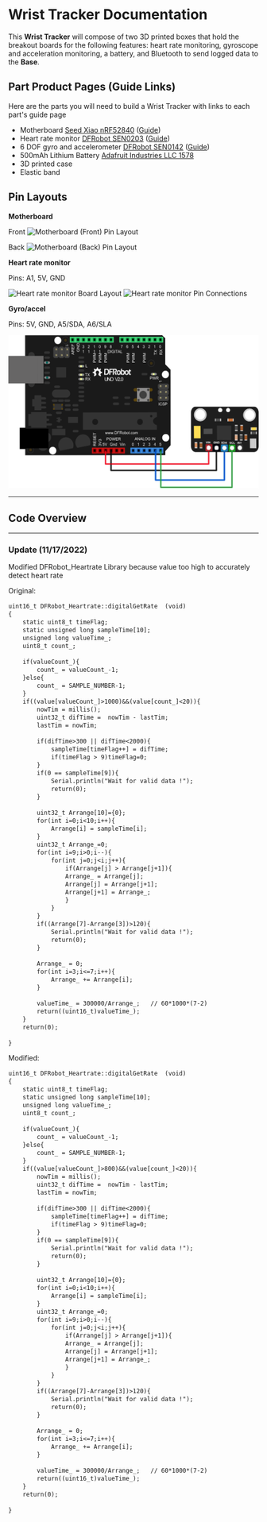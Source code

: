 # Wrist Tracker Documentation

This **Wrist Tracker** will compose of two 3D printed boxes that hold the breakout boards for the following features: heart rate monitoring, gyroscope and acceleration monitoring, a battery, and Bluetooth to send logged data to the **Base**.


## **Part Product Pages (Guide Links)**

Here are the parts you will need to build a Wrist Tracker with links to each part's guide page

- Motherboard [Seed Xiao nRF52840](https://www.seeedstudio.com/Seeed-XIAO-BLE-nRF52840-p-5201.html) ([Guide](https://wiki.seeedstudio.com/XIAO_BLE/))
- Heart rate monitor [DFRobot SEN0203](https://www.dfrobot.com/product-1540.html) ([Guide](https://wiki.dfrobot.com/Heart_Rate_Sensor_SKU__SEN0203))
- 6 DOF gyro and accelerometer [DFRobot SEN0142](https://www.dfrobot.com/product-880.html) ([Guide](https://wiki.dfrobot.com/6_DOF_Sensor-MPU6050__SKU_SEN0142_))
- 500mAh Lithium Battery [Adafruit Industries LLC 1578](https://www.adafruit.com/product/1578)
- 3D printed case
- Elastic band


## **Pin Layouts**

**Motherboard**

Front
![Motherboard (Front) Pin Layout](https://files.seeedstudio.com/wiki/XIAO-BLE/pinout2.png)  

Back
![Motherboard (Back) Pin Layout](https://files.seeedstudio.com/wiki/XIAO-BLE/pinout3.png)  

**Heart rate monitor**

Pins: A1, 5V, GND

![Heart rate monitor Board Layout](https://dfimg.dfrobot.com/nobody/wiki/c6c4b8f7f56160050ea5e8fda9c3094e.png)
![Heart rate monitor Pin Connections](https://dfimg.dfrobot.com/nobody/wiki/7345658ef6ade7d2efb3a19d1eb4fd87.png)  

**Gyro/accel**

Pins: 5V, GND, A5/SDA, A6/SLA

![Gyro/accel Pin Connections](https://raw.githubusercontent.com/DFRobot/DFRobotMediaWikiImage/master/Image/6_dof_mpu6050.png)  

---

## Code Overview

---

### Update (11/17/2022)
Modified DFRobot_Heartrate Library because value too high to accurately detect heart rate

Original:

    uint16_t DFRobot_Heartrate::digitalGetRate  (void)
    {
        static uint8_t timeFlag;
        static unsigned long sampleTime[10];
        unsigned long valueTime_;
        uint8_t count_;
        
        if(valueCount_){
            count_ = valueCount_-1;
        }else{
            count_ = SAMPLE_NUMBER-1;
        }
        if((value[valueCount_]>1000)&&(value[count_]<20)){
            nowTim = millis();
            uint32_t difTime =  nowTim - lastTim;
            lastTim = nowTim;
            
            if(difTime>300 || difTime<2000){
                sampleTime[timeFlag++] = difTime;
                if(timeFlag > 9)timeFlag=0;
            }       
            if(0 == sampleTime[9]){
                Serial.println("Wait for valid data !");
                return(0);
            }

            uint32_t Arrange[10]={0};
            for(int i=0;i<10;i++){
                Arrange[i] = sampleTime[i];
            }
            uint32_t Arrange_=0;
            for(int i=9;i>0;i--){
                for(int j=0;j<i;j++){
                    if(Arrange[j] > Arrange[j+1]){
                    Arrange_ = Arrange[j];
                    Arrange[j] = Arrange[j+1];
                    Arrange[j+1] = Arrange_;
                    }
                }
            }
            if((Arrange[7]-Arrange[3])>120){
                Serial.println("Wait for valid data !");
                return(0);
            }

            Arrange_ = 0;
            for(int i=3;i<=7;i++){
                Arrange_ += Arrange[i];
            }

            valueTime_ = 300000/Arrange_;   // 60*1000*(7-2)
            return((uint16_t)valueTime_);
        }
        return(0);

    }

Modified:

    uint16_t DFRobot_Heartrate::digitalGetRate  (void)
    {
        static uint8_t timeFlag;
        static unsigned long sampleTime[10];
        unsigned long valueTime_;
        uint8_t count_;
        
        if(valueCount_){
            count_ = valueCount_-1;
        }else{
            count_ = SAMPLE_NUMBER-1;
        }
        if((value[valueCount_]>800)&&(value[count_]<20)){
            nowTim = millis();
            uint32_t difTime =  nowTim - lastTim;
            lastTim = nowTim;
            
            if(difTime>300 || difTime<2000){
                sampleTime[timeFlag++] = difTime;
                if(timeFlag > 9)timeFlag=0;
            }       
            if(0 == sampleTime[9]){
                Serial.println("Wait for valid data !");
                return(0);
            }

            uint32_t Arrange[10]={0};
            for(int i=0;i<10;i++){
                Arrange[i] = sampleTime[i];
            }
            uint32_t Arrange_=0;
            for(int i=9;i>0;i--){
                for(int j=0;j<i;j++){
                    if(Arrange[j] > Arrange[j+1]){
                    Arrange_ = Arrange[j];
                    Arrange[j] = Arrange[j+1];
                    Arrange[j+1] = Arrange_;
                    }
                }
            }
            if((Arrange[7]-Arrange[3])>120){
                Serial.println("Wait for valid data !");
                return(0);
            }

            Arrange_ = 0;
            for(int i=3;i<=7;i++){
                Arrange_ += Arrange[i];
            }

            valueTime_ = 300000/Arrange_;   // 60*1000*(7-2)
            return((uint16_t)valueTime_);
        }
        return(0);

    }

